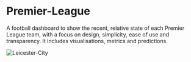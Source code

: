 # Premier-League

A football dashboard to show the recent, relative state of each Premier League team, with a focus on design, simplicity, ease of use and transparency. It includes visualisations, metrics and predictions.

![Leicester-City](https://user-images.githubusercontent.com/41476809/115970455-5bb1d780-a53a-11eb-88fc-9c5a697cbc76.png)
